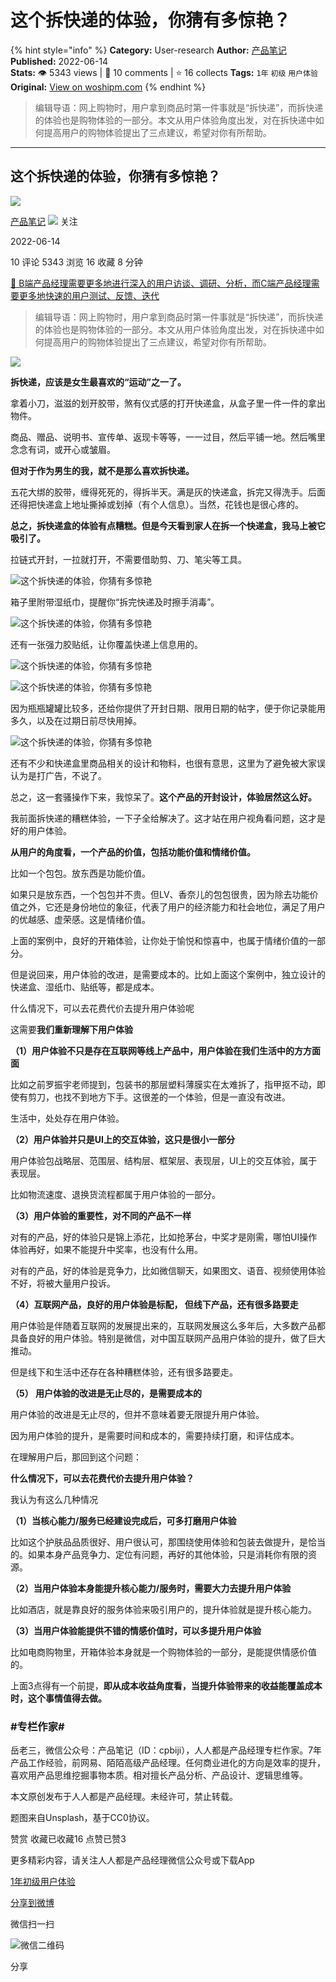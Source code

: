 # 这个拆快递的体验，你猜有多惊艳？
{% hint style="info" %}
**Category:** User-research
**Author:** [产品笔记](https://www.woshipm.com/u/67974)
**Published:** 2022-06-14  
**Stats:** 👁️ 5343 views | 💬 10 comments | ⭐ 16 collects
**Tags:** `1年` `初级` `用户体验`
**Original:** [View on woshipm.com](https://www.woshipm.com/user-research/5486195.html)
{% endhint %}
> 编辑导语：网上购物时，用户拿到商品时第一件事就是“拆快递”，而拆快递的体验也是购物体验的一部分。本文从用户体验角度出发，对在拆快递中如何提高用户的购物体验提出了三点建议，希望对你有所帮助。

---

## 这个拆快递的体验，你猜有多惊艳？

[![](https://image.woshipm.com/wp-files/2016/01/未标题-111.png!/both/72x72)](https://www.woshipm.com/u/67974)

[产品笔记](https://www.woshipm.com/u/67974) ![](https://static.woshipm.com/tag/1121_1@2x.png) 关注

2022-06-14

10 评论 5343 浏览 16 收藏 8 分钟

[🔗 B端产品经理需要更多地进行深入的用户访谈、调研、分析，而C端产品经理需要更多地快速的用户测试、反馈、迭代](https://ke.qidianla.com/courses/bcpm)

> 编辑导语：网上购物时，用户拿到商品时第一件事就是“拆快递”，而拆快递的体验也是购物体验的一部分。本文从用户体验角度出发，对在拆快递中如何提高用户的购物体验提出了三点建议，希望对你有所帮助。

![](https://image.yunyingpai.com/wp/2022/06/Dv6c6kiaiGm8vQgE4T30.png)

**拆快递，应该是女生最喜欢的“运动”之一了。**

拿着小刀，滋滋的划开胶带，煞有仪式感的打开快递盒，从盒子里一件一件的拿出物件。

商品、赠品、说明书、宣传单、返现卡等等，一一过目，然后平铺一地。然后嘴里念念有词，或开心或皱眉。

**但对于作为男生的我，就不是那么喜欢拆快递。**

五花大绑的胶带，缠得死死的，得拆半天。满是灰的快递盒，拆完又得洗手。后面还得把快递盒上地址撕掉或划掉（有个人信息）。当然，花钱也是很心疼的。

**总之，拆快递盒的体验有点糟糕。但是今天看到家人在拆一个快递盒，我马上被它吸引了。**

拉链式开封，一拉就打开，不需要借助剪、刀、笔尖等工具。

![这个拆快递的体验，你猜有多惊艳](https://image.yunyingpai.com/wp/2022/06/kqJKtcCK3ypERtNSKAoy.jpeg)

箱子里附带湿纸巾，提醒你“拆完快递及时擦手消毒”。

![这个拆快递的体验，你猜有多惊艳](https://image.yunyingpai.com/wp/2022/06/5UazpvscYTvkDpYmSM2F.png)

还有一张强力胶贴纸，让你覆盖快递上信息用的。

![这个拆快递的体验，你猜有多惊艳](https://image.yunyingpai.com/wp/2022/06/FaZ1xAJilXt7mjTbpEvJ.png)

![这个拆快递的体验，你猜有多惊艳](https://image.yunyingpai.com/wp/2022/06/gw4gJkzcEew5OSPnhkMp.png)

因为瓶瓶罐罐比较多，还给你提供了开封日期、限用日期的帖字，便于你记录能用多久，以及在过期日前尽快用掉。

![这个拆快递的体验，你猜有多惊艳](https://image.yunyingpai.com/wp/2022/06/Vn19ot0r2s4cQPqLzZYr.png)

还有不少和快递盒里商品相关的设计和物料，也很有意思，这里为了避免被大家误认为是打广告，不说了。

总之，这一套骚操作下来，我惊呆了。**这个产品的开封设计，体验居然这么好。**

我前面拆快递的糟糕体验，一下子全给解决了。这才站在用户视角看问题，这才是好的用户体验。

**从用户的角度看，一个产品的价值，包括功能价值和情绪价值。**

比如一个包包。放东西是功能价值。

如果只是放东西，一个包包并不贵。但LV、香奈儿的包包很贵，因为除去功能价值之外，它还是身份地位的象征，代表了用户的经济能力和社会地位，满足了用户的优越感、虚荣感。这是情绪价值。

上面的案例中，良好的开箱体验，让你处于愉悦和惊喜中，也属于情绪价值的一部分。

但是说回来，用户体验的改进，是需要成本的。比如上面这个案例中，独立设计的快递盒、湿纸巾、贴纸等，都是成本。

什么情况下，可以去花费代价去提升用户体验呢

这需要**我们重新理解下用户体验**

**（1）用户体验不只是存在互联网等线上产品中，用户体验在我们生活中的方方面面**

比如之前罗振宇老师提到，包装书的那层塑料薄膜实在太难拆了，指甲抠不动，即使有剪刀，也找不到地方下手。这很差的一个体验，但是一直没有改进。

生活中，处处存在用户体验。

**（2）用户体验并只是UI上的交互体验，这只是很小一部分**

用户体验包战略层、范围层、结构层、框架层、表现层，UI上的交互体验，属于表现层。

比如物流速度、退换货流程都属于用户体验的一部分。

**（3）用户体验的重要性，对不同的产品不一样**

对有的产品，好的体验只是锦上添花，比如抢茅台，中奖才是刚需，哪怕UI操作体验再好，如果不能提升中奖率，也没有什么用。

对有的产品，好的体验是竞争力，比如微信聊天，如果图文、语音、视频使用体验不好，将被大量用户投诉。

**（4）互联网产品，良好的用户体验是标配， 但线下产品，还有很多路要走**

用户体验是伴随着互联网的发展提出来的，互联网发展这么多年后，大多数产品都具备良好的用户体验。特别是微信，对中国互联网产品用户体验的提升，做了巨大推动。

但是线下和生活中还存在各种糟糕体验，还有很多路要走。

**（5） 用户体验的改进是无止尽的，是需要成本的**

用户体验的改进是无止尽的，但并不意味着要无限提升用户体验。

因为用户体验的提升，是需要时间和成本的，需要持续打磨，和评估成本。

在理解用户后，那回到这个问题：

**什么情况下，可以去花费代价去提升用户体验？**

我认为有这么几种情况

**（1）当核心能力/服务已经建设完成后，可多打磨用户体验**

比如这个护肤品品质很好、用户很认可，那围绕使用体验和包装去做提升，是恰当的。如果本身产品竞争力、定位有问题，再好的其他体验，只是消耗你有限的资源。

**（2）当用户体验本身能提升核心能力/服务时，需要大力去提升用户体验**

比如酒店，就是靠良好的服务体验来吸引用户的，提升体验就是提升核心能力。

**（3）当用户体验能提供不错的情感价值时，可以多提升用户体验**

比如电商购物里，开箱体验本身就是一个购物体验的一部分，是能提供情感价值的。

上面3点得有一个前提，**即从成本收益角度看，当提升体验带来的收益能覆盖成本时，这个事情值得去做。**

### #专栏作家#

岳老三，微信公众号：产品笔记（ID：cpbiji），人人都是产品经理专栏作家。7年产品工作经验，前网易、陌陌高级产品经理。任何商业进化的方向是效率的提升，喜欢用产品思维挖掘事物本质。相对擅长产品分析、产品设计、逻辑思维等。

本文原创发布于人人都是产品经理。未经许可，禁止转载。

题图来自Unsplash，基于CC0协议。

赞赏 收藏已收藏16 点赞已赞3

更多精彩内容，请关注人人都是产品经理微信公众号或下载App

[1年](https://www.woshipm.com/tag/1%e5%b9%b4)[初级](https://www.woshipm.com/tag/%e5%88%9d%e7%ba%a7)[用户体验](https://www.woshipm.com/tag/ue)

[分享到微博](https://service.weibo.com/share/share.php?appkey=2775287854&title=这个拆快递的体验，你猜有多惊艳？&url=https://www.woshipm.com/user-research/5486195.html&pic=https://image.yunyingpai.com/wp/2022/06/Dv6c6kiaiGm8vQgE4T30.png)

微信扫一扫

![微信二维码](https://api.pwmqr.com/qrcode/create/?url=https://www.woshipm.com/user-research/5486195.html)

分享